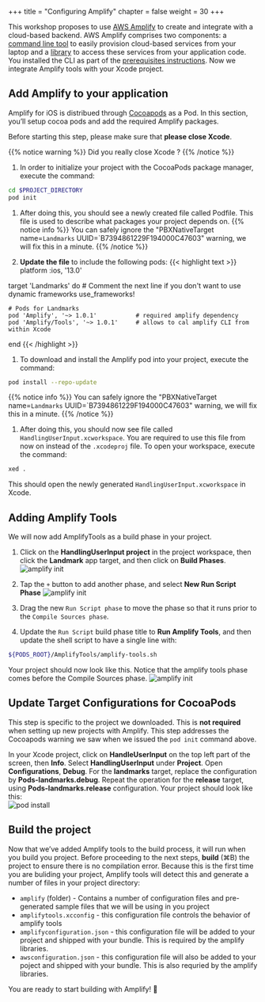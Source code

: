 +++
title = "Configuring Amplify"
chapter = false
weight = 30
+++

This workshop proposes to use [AWS Amplify](https://aws.amazon.com/amplify/) to create and integrate with a cloud-based backend.  AWS Amplify comprises two components: a [command line tool](https://aws-amplify.github.io/docs/cli-toolchain/quickstart) to easily provision cloud-based services from your laptop and a [library](https://aws-amplify.github.io/docs/ios/start) to access these services from your application code. You installed the CLI as part of the [prerequisites instructions](/10_prerequisites/20_installs.html#installing-or-updating).  Now we integrate Amplify tools with your Xcode project.

## Add Amplify to your application

Amplify for iOS is distribued through [Cocoapods](https://cocoapods.org/) as a Pod. In this section, you’ll setup cocoa pods and add the required Amplify packages.

Before starting this step, please make sure that **please close Xcode**.

{{% notice warning %}}
Did you really close Xcode ?
{{% /notice %}}

1. In order to initialize your project with the CocoaPods package manager, execute the command:
```bash
cd $PROJECT_DIRECTORY
pod init
```

1. After doing this, you should see a newly created file called Podfile. This file is used to describe what packages your project depends on.
{{% notice info %}}
You can safely ignore the "PBXNativeTarget name=`Landmarks` UUID=`B7394861229F194000C47603" warning, we will fix this in a minute.
{{% /notice %}}

1. **Update the file** to include the following pods:
{{< highlight text >}}
platform :ios, '13.0'

target 'Landmarks' do
    # Comment the next line if you don't want to use dynamic frameworks
    use_frameworks!

    # Pods for Landmarks
    pod 'Amplify', '~> 1.0.1'           # required amplify dependency
    pod 'Amplify/Tools', '~> 1.0.1'     # allows to cal amplify CLI from within Xcode

end
{{< /highlight >}}

1. To download and install the Amplify pod into your project, execute the command:
```bash
pod install --repo-update
```
{{% notice info %}}
You can safely ignore the "PBXNativeTarget name=`Landmarks` UUID=`B7394861229F194000C47603" warning, we will fix this in a minute.
{{% /notice %}}

1. After doing this, you should now see file called `HandlingUserInput.xcworkspace`. You are required to use this file from now on instead of the `.xcodeproj` file. To open your workspace, execute the command:

```bash
xed .
```
This should open the newly generated `HandlingUserInput.xcworkspace` in Xcode.

## Adding Amplify Tools 

We will now add AmplifyTools as a build phase in your project.

1. Click on the **HandlingUserInput project** in the project workspace, then click the **Landmark** app target, and then click on **Build Phases**.
![amplify init](/images/30-10-amplify-init.png)

1. Tap the `+` button to add another phase, and select **New Run Script Phase**
![amplify init](/images/30-10-amplify-init-2.png)

1. Drag the new `Run Script phase` to move the phase so that it runs prior to the `Compile Sources phase`.

1. Update the `Run Script` build phase title to **Run Amplify Tools**, and then update the shell script to have a single line with:
```bash
${PODS_ROOT}/AmplifyTools/amplify-tools.sh
```
Your project should now look like this. Notice that the amplify tools phase comes before the Compile Sources phase. 
![amplify init](/images/30-10-amplify-init-3.png)

##  Update Target Configurations for CocoaPods

This step is specific to the project we downloaded.  This is **not required** when setting up new projects with Amplify. This step addresses the Cocoapods warning we saw when we issued the `pod init` command above.

In your Xcode project, click on **HandleUserInput** on the top left part of the screen, then **Info**.  Select **HandlingUserInput** under **Project**.  Open **Configurations**, **Debug**.  For the **landmarks** target, replace the configuration by **Pods-landmarks.debug**. Repeat the operation for the **release** target, using **Pods-landmarks.release** configuration.  Your project should look like this:  
![pod install](/images/30-20-pod-install-2.png)

## Build the project

Now that we’ve added Amplify tools to the build process, it will run when you build you project.  Before proceeding to the next steps, **build** (&#8984;B) the project to ensure there is no compilation error.  Because this is the first time you are buliding your project, Amplify tools will detect this and generate a number of files in your project directory: 

- `amplify` (folder) - Contains a number of configuration files and pre-generated sample files that we will be using in you project
- `amplifytools.xcconfig` - this configuration file controls the behavior of amplify tools
- `amplifyconfiguration.json` - this configuration file will be added to your project and shipped with your bundle. This is required by the amplify libraries.
- `awsconfiguration.json` - this configuration file will also be added to your poject and shipped with your bundle. This is also requried by the amplify libraries.

You are ready to start building with Amplify! 🎉
